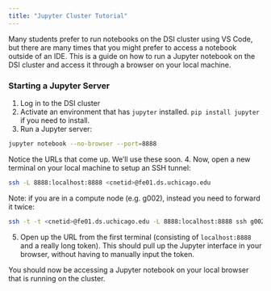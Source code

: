 ```yaml
---
title: "Jupyter Cluster Tutorial"
---
```


Many students prefer to run notebooks on the DSI cluster using VS Code, but there are many times that you might prefer to access a notebook outside of an IDE. This is a guide on how to run a Jupyter notebook on the DSI cluster and access it through a browser on your local machine.

### Starting a Jupyter Server
1. Log in to the DSI cluster
2. Activate an environment that has ```jupyter``` installed. ```pip install jupyter``` if you need to install.
3. Run a Jupyter server:
```bash 
jupyter notebook --no-browser --port=8888
```
Notice the URLs that come up. We’ll use these soon.
4. Now, open a new terminal on your local machine to setup an SSH tunnel:
```bash
ssh -L 8888:localhost:8888 <cnetid>@fe01.ds.uchicago.edu
```
Note: if you are in a compute node (e.g. g002), instead you need to forward it twice:
```bash
ssh -t -t <cnetid>@fe01.ds.uchicago.edu -L 8888:localhost:8888 ssh g002 -L 8888:localhost:8888
```
5. Open up the URL from the first terminal (consisting of ```localhost:8888``` and a really long token). This should pull up the Jupyter interface in your browser, without having to manually input the token.

You should now be accessing a Jupyter notebook on your local browser that is running on the cluster.
